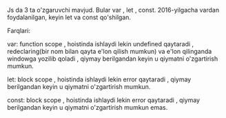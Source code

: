 <!-- start time 4:07 20.03.2024 -->

Js da 3 ta o'zgaruvchi mavjud. Bular var , let , const.
2016-yilgacha vardan foydalanilgan, keyin let va const qo'shilgan.

Farqlari:

var: function scope , hoistinda ishlaydi lekin undefined qaytaradi , redeclaring(bir nom bilan qayta e'lon qilish mumkun) va e'lon qilinganda windowga yozilib qoladi , qiymay berilgandan keyin u qiymatni o'zgartirish mumkun.

let: block scope , hoistinda ishlaydi lekin error qaytaradi , qiymay berilgandan keyin u qiymatni o'zgartirish mumkun.


const: block scope , hoistinda ishlaydi lekin error qaytaradi , qiymay berilgandan keyin u qiymatni o'zgartirish mumkun emas.

<!-- end time 4:20 20.03.2024 -->
